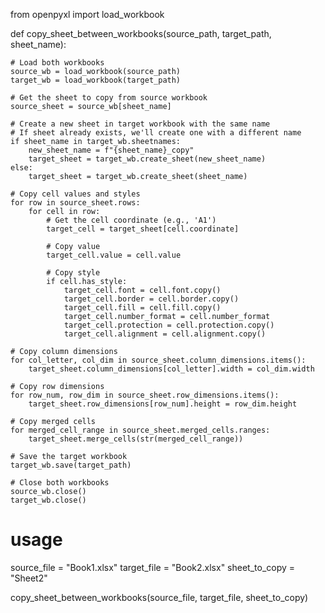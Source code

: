 from openpyxl import load_workbook

def copy_sheet_between_workbooks(source_path, target_path, sheet_name):
    
    # Load both workbooks
    source_wb = load_workbook(source_path)
    target_wb = load_workbook(target_path)
    
    # Get the sheet to copy from source workbook
    source_sheet = source_wb[sheet_name]
    
    # Create a new sheet in target workbook with the same name
    # If sheet already exists, we'll create one with a different name
    if sheet_name in target_wb.sheetnames:
        new_sheet_name = f"{sheet_name}_copy"
        target_sheet = target_wb.create_sheet(new_sheet_name)
    else:
        target_sheet = target_wb.create_sheet(sheet_name)
    
    # Copy cell values and styles
    for row in source_sheet.rows:
        for cell in row:
            # Get the cell coordinate (e.g., 'A1')
            target_cell = target_sheet[cell.coordinate]
            
            # Copy value
            target_cell.value = cell.value
            
            # Copy style
            if cell.has_style:
                target_cell.font = cell.font.copy()
                target_cell.border = cell.border.copy()
                target_cell.fill = cell.fill.copy()
                target_cell.number_format = cell.number_format
                target_cell.protection = cell.protection.copy()
                target_cell.alignment = cell.alignment.copy()
    
    # Copy column dimensions
    for col_letter, col_dim in source_sheet.column_dimensions.items():
        target_sheet.column_dimensions[col_letter].width = col_dim.width
    
    # Copy row dimensions
    for row_num, row_dim in source_sheet.row_dimensions.items():
        target_sheet.row_dimensions[row_num].height = row_dim.height
    
    # Copy merged cells
    for merged_cell_range in source_sheet.merged_cells.ranges:
        target_sheet.merge_cells(str(merged_cell_range))
    
    # Save the target workbook
    target_wb.save(target_path)
    
    # Close both workbooks
    source_wb.close()
    target_wb.close()

# usage
source_file = "Book1.xlsx"
target_file = "Book2.xlsx"
sheet_to_copy = "Sheet2"

copy_sheet_between_workbooks(source_file, target_file, sheet_to_copy)
